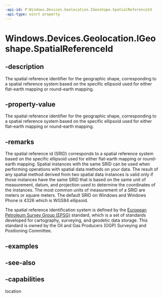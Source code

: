 ```yaml
---
-api-id: P:Windows.Devices.Geolocation.IGeoshape.SpatialReferenceId
-api-type: winrt property
---
```


<!-- Property syntax
public uint SpatialReferenceId { get; }
-->

# Windows.Devices.Geolocation.IGeoshape.SpatialReferenceId

## -description
The spatial reference identifier for the geographic shape, corresponding to a spatial reference system based on the specific ellipsoid used for either flat-earth mapping or round-earth mapping.

## -property-value
The spatial reference identifier for the geographic shape, corresponding to a spatial reference system based on the specific ellipsoid used for either flat-earth mapping or round-earth mapping.

## -remarks
The spatial reference id (SRID) corresponds to a spatial reference system based on the specific ellipsoid used for either flat-earth mapping or round-earth mapping. Spatial instances with the same SRID can be used when performing operations with spatial data methods on your data. The result of any spatial method derived from two spatial data instances is valid only if those instances have the same SRID that is based on the same unit of measurement, datum, and projection used to determine the coordinates of the instances. The most common units of measurement of a SRID are meters or square meters. The default SRID on Windows and Windows Phone is 4326 which is WGS84 ellipsoid.

The spatial reference identification system is defined by the [European Petroleum Survey Group (EPSG)](http://www.epsg.org/) standard, which is a set of standards developed for cartography, surveying, and geodetic data storage. This standard is owned by the Oil and Gas Producers (OGP) Surveying and Positioning Committee.

## -examples

## -see-also

## -capabilities
location
